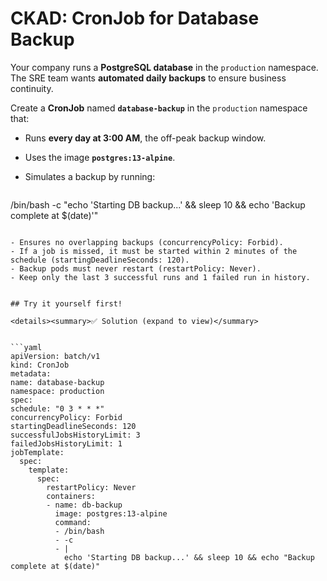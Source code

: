 # CKAD: CronJob for Database Backup

Your company runs a **PostgreSQL database** in the `production` namespace.  
The SRE team wants **automated daily backups** to ensure business continuity.  

Create a **CronJob** named **`database-backup`** in the `production` namespace that:  

- Runs **every day at 3:00 AM**, the off-peak backup window.  
- Uses the image **`postgres:13-alpine`**.  
- Simulates a backup by running:
  
  ```bash
/bin/bash -c "echo 'Starting DB backup...' && sleep 10 && echo 'Backup complete at \$(date)'"
  ```
  
- Ensures no overlapping backups (concurrencyPolicy: Forbid).
- If a job is missed, it must be started within 2 minutes of the schedule (startingDeadlineSeconds: 120).
- Backup pods must never restart (restartPolicy: Never).
- Keep only the last 3 successful runs and 1 failed run in history.


## Try it yourself first!

<details><summary>✅ Solution (expand to view)</summary>


```yaml
apiVersion: batch/v1
kind: CronJob
metadata:
  name: database-backup
  namespace: production
spec:
  schedule: "0 3 * * *"
  concurrencyPolicy: Forbid
  startingDeadlineSeconds: 120
  successfulJobsHistoryLimit: 3
  failedJobsHistoryLimit: 1
  jobTemplate:
    spec:
      template:
        spec:
          restartPolicy: Never
          containers:
          - name: db-backup
            image: postgres:13-alpine
            command:
            - /bin/bash
            - -c
            - |
              echo 'Starting DB backup...' && sleep 10 && echo "Backup complete at $(date)"
```

</details>
